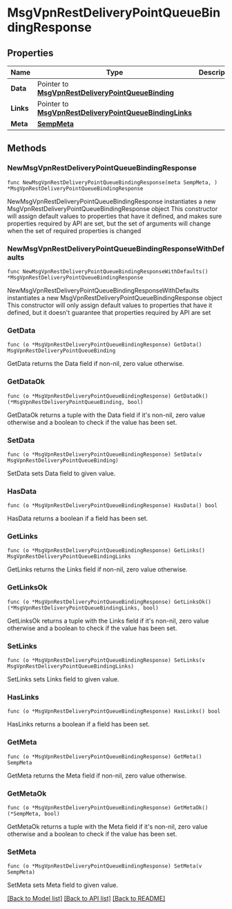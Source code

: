 # MsgVpnRestDeliveryPointQueueBindingResponse

## Properties

Name | Type | Description | Notes
------------ | ------------- | ------------- | -------------
**Data** | Pointer to [**MsgVpnRestDeliveryPointQueueBinding**](MsgVpnRestDeliveryPointQueueBinding.md) |  | [optional] 
**Links** | Pointer to [**MsgVpnRestDeliveryPointQueueBindingLinks**](MsgVpnRestDeliveryPointQueueBindingLinks.md) |  | [optional] 
**Meta** | [**SempMeta**](SempMeta.md) |  | 

## Methods

### NewMsgVpnRestDeliveryPointQueueBindingResponse

`func NewMsgVpnRestDeliveryPointQueueBindingResponse(meta SempMeta, ) *MsgVpnRestDeliveryPointQueueBindingResponse`

NewMsgVpnRestDeliveryPointQueueBindingResponse instantiates a new MsgVpnRestDeliveryPointQueueBindingResponse object
This constructor will assign default values to properties that have it defined,
and makes sure properties required by API are set, but the set of arguments
will change when the set of required properties is changed

### NewMsgVpnRestDeliveryPointQueueBindingResponseWithDefaults

`func NewMsgVpnRestDeliveryPointQueueBindingResponseWithDefaults() *MsgVpnRestDeliveryPointQueueBindingResponse`

NewMsgVpnRestDeliveryPointQueueBindingResponseWithDefaults instantiates a new MsgVpnRestDeliveryPointQueueBindingResponse object
This constructor will only assign default values to properties that have it defined,
but it doesn't guarantee that properties required by API are set

### GetData

`func (o *MsgVpnRestDeliveryPointQueueBindingResponse) GetData() MsgVpnRestDeliveryPointQueueBinding`

GetData returns the Data field if non-nil, zero value otherwise.

### GetDataOk

`func (o *MsgVpnRestDeliveryPointQueueBindingResponse) GetDataOk() (*MsgVpnRestDeliveryPointQueueBinding, bool)`

GetDataOk returns a tuple with the Data field if it's non-nil, zero value otherwise
and a boolean to check if the value has been set.

### SetData

`func (o *MsgVpnRestDeliveryPointQueueBindingResponse) SetData(v MsgVpnRestDeliveryPointQueueBinding)`

SetData sets Data field to given value.

### HasData

`func (o *MsgVpnRestDeliveryPointQueueBindingResponse) HasData() bool`

HasData returns a boolean if a field has been set.

### GetLinks

`func (o *MsgVpnRestDeliveryPointQueueBindingResponse) GetLinks() MsgVpnRestDeliveryPointQueueBindingLinks`

GetLinks returns the Links field if non-nil, zero value otherwise.

### GetLinksOk

`func (o *MsgVpnRestDeliveryPointQueueBindingResponse) GetLinksOk() (*MsgVpnRestDeliveryPointQueueBindingLinks, bool)`

GetLinksOk returns a tuple with the Links field if it's non-nil, zero value otherwise
and a boolean to check if the value has been set.

### SetLinks

`func (o *MsgVpnRestDeliveryPointQueueBindingResponse) SetLinks(v MsgVpnRestDeliveryPointQueueBindingLinks)`

SetLinks sets Links field to given value.

### HasLinks

`func (o *MsgVpnRestDeliveryPointQueueBindingResponse) HasLinks() bool`

HasLinks returns a boolean if a field has been set.

### GetMeta

`func (o *MsgVpnRestDeliveryPointQueueBindingResponse) GetMeta() SempMeta`

GetMeta returns the Meta field if non-nil, zero value otherwise.

### GetMetaOk

`func (o *MsgVpnRestDeliveryPointQueueBindingResponse) GetMetaOk() (*SempMeta, bool)`

GetMetaOk returns a tuple with the Meta field if it's non-nil, zero value otherwise
and a boolean to check if the value has been set.

### SetMeta

`func (o *MsgVpnRestDeliveryPointQueueBindingResponse) SetMeta(v SempMeta)`

SetMeta sets Meta field to given value.



[[Back to Model list]](../README.md#documentation-for-models) [[Back to API list]](../README.md#documentation-for-api-endpoints) [[Back to README]](../README.md)



